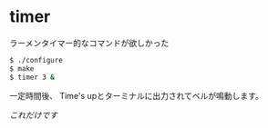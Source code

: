 timer
=====

ラーメンタイマー的なコマンドが欲しかった

```bash
$ ./configure
$ make
$ timer 3 &
```
一定時間後、
Time's upとターミナルに出力されてベルが鳴動します。

*これだけです*
